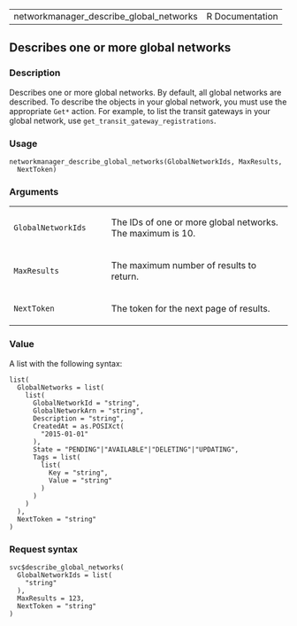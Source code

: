 <table style="width: 100%;">
<tbody>
<tr class="odd">
<td>networkmanager_describe_global_networks</td>
<td style="text-align: right;">R Documentation</td>
</tr>
</tbody>
</table>

## Describes one or more global networks

### Description

Describes one or more global networks. By default, all global networks
are described. To describe the objects in your global network, you must
use the appropriate `⁠Get*⁠` action. For example, to list the transit
gateways in your global network, use
`get_transit_gateway_registrations`.

### Usage

    networkmanager_describe_global_networks(GlobalNetworkIds, MaxResults,
      NextToken)

### Arguments

<table>
<colgroup>
<col style="width: 35%" />
<col style="width: 65%" />
</colgroup>
<tbody>
<tr class="odd">
<td><code
id="networkmanager_describe_global_networks_:_GlobalNetworkIds">GlobalNetworkIds</code></td>
<td><p>The IDs of one or more global networks. The maximum is
10.</p></td>
</tr>
<tr class="even">
<td><code
id="networkmanager_describe_global_networks_:_MaxResults">MaxResults</code></td>
<td><p>The maximum number of results to return.</p></td>
</tr>
<tr class="odd">
<td><code
id="networkmanager_describe_global_networks_:_NextToken">NextToken</code></td>
<td><p>The token for the next page of results.</p></td>
</tr>
</tbody>
</table>

### Value

A list with the following syntax:

    list(
      GlobalNetworks = list(
        list(
          GlobalNetworkId = "string",
          GlobalNetworkArn = "string",
          Description = "string",
          CreatedAt = as.POSIXct(
            "2015-01-01"
          ),
          State = "PENDING"|"AVAILABLE"|"DELETING"|"UPDATING",
          Tags = list(
            list(
              Key = "string",
              Value = "string"
            )
          )
        )
      ),
      NextToken = "string"
    )

### Request syntax

    svc$describe_global_networks(
      GlobalNetworkIds = list(
        "string"
      ),
      MaxResults = 123,
      NextToken = "string"
    )
